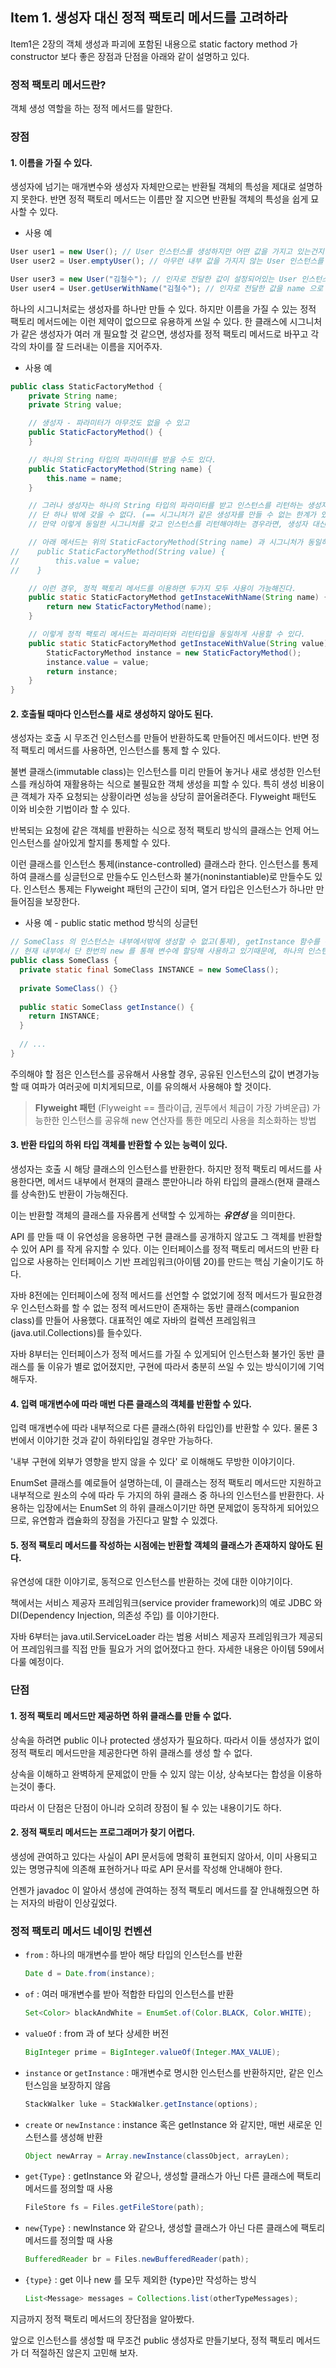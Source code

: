 ## Item 1. 생성자 대신 정적 팩토리 메서드를 고려하라

Item1은 2장의 객체 생성과 파괴에 포함된 내용으로 static factory method 가 constructor 보다 좋은 장점과 단점을 아래와 같이 설명하고 있다.



### 정적 팩토리 메서드란?

객체 생성 역할을 하는 정적 메서드를 말한다.



### 장점

#### 1. 이름을 가질 수 있다.

생성자에 넘기는 매개변수와 생성자 자체만으로는 반환될 객체의 특성을 제대로 설명하지 못한다. 반면 정적 팩토리 메서드는 이름만 잘 지으면 반환될 객체의 특성을 쉽게 묘사할 수 있다.

- 사용 예

```java
User user1 = new User(); // User 인스턴스를 생성하지만 어떤 값을 가지고 있는건지 아닌건지 알 수 없다
User user2 = User.emptyUser(); // 아무런 내부 값을 가지지 않는 User 인스턴스를 리턴할 것이다

User user3 = new User("김철수"); // 인자로 전달한 값이 설정되어있는 User 인스턴스를 생성하지만 인자값이 어느 변수에 설정되는지 알 수 없다
User user4 = User.getUserWithName("김철수"); // 인자로 전달한 값을 name 으로 설정한 User 인스턴스를 리턴할 것이다
```



하나의 시그니처로는 생성자를 하나만 만들 수 있다. 하지만 이름을 가질 수 있는 정적 팩토리 메서드에는 이런 제약이 없으므로 유용하게 쓰일 수 있다.
한 클래스에 시그니처가 같은 생성자가 여러 개 필요할 것 같으면, 생성자를 정적 팩토리 메서드로 바꾸고 각각의 차이를 잘 드러내는 이름을 지어주자.

- 사용 예

```java
public class StaticFactoryMethod {
    private String name;
    private String value;

    // 생성자 - 파라미터가 아무것도 없을 수 있고
    public StaticFactoryMethod() {
    }

    // 하나의 String 타입의 파라미터를 받을 수도 있다.
    public StaticFactoryMethod(String name) {
        this.name = name;
    }

    // 그러나 생성자는 하나의 String 타입의 파라미터를 받고 인스턴스를 리턴하는 생성자를
    // 단 하나 밖에 갖을 수 없다. (== 시그니처가 같은 생성자를 만들 수 없는 한계가 있다)
    // 만약 이렇게 동일한 시그니처를 갖고 인스턴스를 리턴해야하는 경우라면, 생성자 대신 정적 팩토리 메서드를 이용하라

    // 아래 메서드는 위의 StaticFactoryMethod(String name) 과 시그니처가 동일하기 때문에 사용할 수 없다.
//    public StaticFactoryMethod(String value) {
//        this.value = value;
//    }

    // 이런 경우, 정적 팩토리 메서드를 이용하면 두가지 모두 사용이 가능해진다.
    public static StaticFactoryMethod getInstaceWithName(String name) {
        return new StaticFactoryMethod(name);
    }

    // 이렇게 정적 팩토리 메서드는 파라미터와 리턴타입을 동일하게 사용할 수 있다.
    public static StaticFactoryMethod getInstaceWithValue(String value) {
        StaticFactoryMethod instance = new StaticFactoryMethod();
        instance.value = value;
        return instance;
    }
}
```



#### 2. 호출될 때마다 인스턴스를 새로 생성하지 않아도 된다.

생성자는 호출 시 무조건 인스턴스를 만들어 반환하도록 만들어진 메서드이다. 반면 정적 팩토리 메서드를 사용하면, 인스턴스를 통제 할 수 있다.

불변 클래스(immutable class)는 인스턴스를 미리 만들어 놓거나 새로 생성한 인스턴스를 캐싱하여 재활용하는 식으로 불필요한 객체 생성을 피할 수 있다. 특히 생성 비용이 큰 객체가 자주 요청되는 상황이라면 성능을 상당히 끌어올려준다. Flyweight 패턴도 이와 비슷한 기법이라 할 수 있다.

반복되는 요청에 같은 객체를 반환하는 식으로 정적 팩토리 방식의 클래스는 언제 어느 인스턴스를 살아있게 할지를 통제할 수 있다.

이런 클래스를 인스턴스 통제(instance-controlled) 클래스라 한다. 인스턴스를 통제하여 클래스를 싱글턴으로 만들수도 인스턴스화 불가(noninstantiable)로 만들수도 있다. 인스턴스 통제는 Flyweight 패턴의 근간이 되며, 열거 타입은 인스턴스가 하나만 만들어짐을 보장한다.



-  사용 예 - public static method 방식의 싱글턴

```java
// SomeClass 의 인스턴스는 내부에서밖에 생성할 수 없고(통제), getInstance 함수를 통해 외부에 공유되는데,
// 현재 내부에서 단 한번의 new 를 통해 변수에 할당해 사용하고 있기때문에, 하나의 인스턴스만으로 사용하고 있다는걸 알 수 있다.
public class SomeClass {
  private static final SomeClass INSTANCE = new SomeClass();
  
  private SomeClass() {}
  
  public static SomeClass getInstance() {
    return INSTANCE;
  }
  
  // ...
}
```



주의해야 할 점은 인스턴스를 공유해서 사용할 경우, 공유된 인스턴스의 값이 변경가능할 때 여파가 여러곳에 미치게되므로, 이를 유의해서 사용해야 할 것이다.



> **Flyweight 패턴** (Flyweight == 플라이급, 권투에서 체급이 가장 가벼운급)
> 가능한한 인스턴스를 공유해 new 연산자를 통한 메모리 사용을 최소화하는 방법



#### 3. 반환 타입의 하위 타입 객체를 반환할 수 있는 능력이 있다.

생성자는 호출 시 해당 클래스의 인스턴스를 반환한다. 하지만 정적 팩토리 메서드를 사용한다면, 메서드 내부에서 현재의 클래스 뿐만아니라 하위 타입의 클래스(현재 클래스를 상속한)도 반환이 가능해진다.

이는 반환할 객체의 클래스를 자유롭게 선택할 수 있게하는 ***유연성*** 을 의미한다.

API 를 만들 때 이 유연성을 응용하면 구현 클래스를 공개하지 않고도 그 객체를 반환할 수 있어 API 를 작게 유지할 수 있다. 이는 인터페이스를 정적 팩토리 메서드의 반환 타입으로 사용하는 인터페이스 기반 프레임워크(아이템 20)를 만드는 핵심 기술이기도 하다.

자바 8전에는 인터페이스에 정적 메서드를 선언할 수 없었기에 정적 메서드가 필요한경우 인스턴스화를 할 수 없는 정적 메서드만이 존재하는 동반 클래스(companion class)를 만들어 사용했다. 대표적인 예로 자바의 컬렉션 프레임워크(java.util.Collections)를 들수있다.

자바 8부터는 인터페이스가 정적 메서드를 가질 수 있게되어 인스턴스화 불가인 동반 클래스를 둘 이유가 별로 없어졌지만, 구현에 따라서 충분히 쓰일 수 있는 방식이기에 기억해두자.



#### 4. 입력 매개변수에 따라 매번 다른 클래스의 객체를 반환할 수 있다.

입력 매개변수에 따라 내부적으로 다른 클래스(하위 타입인)를 반환할 수 있다. 물론 3번에서 이야기한 것과 같이 하위타입일 경우만 가능하다.

'내부 구현에 외부가 영향을 받지 않을 수 있다' 로 이해해도 무방한 이야기이다.

EnumSet 클래스를 예로들어 설명하는데, 이 클래스는 정적 팩토리 메서드만 지원하고 내부적으로 원소의 수에 따라 두 가지의 하위 클래스 중 하나의 인스턴스를 반환한다. 사용하는 입장에서는 EnumSet 의 하위 클래스이기만 하면 문제없이 동작하게 되어있으므로, 유연함과 캡슐화의 장점을 가진다고 말할 수 있겠다.



#### 5. 정적 팩토리 메서드를 작성하는 시점에는 반환할 객체의 클래스가 존재하지 않아도 된다.

유연성에 대한 이야기로, 동적으로 인스턴스를 반환하는 것에 대한 이야기이다.

책에서는 서비스 제공자 프레임워크(service provider framework)의 예로 JDBC 와 DI(Dependency Injection, 의존성 주입) 를 이야기한다.

자바 6부터는 java.util.ServiceLoader 라는 범용 서비스 제공자 프레임워크가 제공되어 프레임워크를 직접 만들 필요가 거의 없어졌다고 한다. 자세한 내용은 아이템 59에서 다룰 예정이다.



### 단점

#### 1. 정적 팩토리 메서드만 제공하면 하위 클래스를 만들 수 없다.

상속을 하려면 public 이나 protected 생성자가 필요하다. 따라서 이들 생성자가 없이 정적 팩토리 메서드만을 제공한다면 하위 클래스를 생성 할 수 없다.

상속을 이해하고 완벽하게 문제없이 만들 수 있지 않는 이상, 상속보다는 합성을 이용하는것이 좋다.

따라서 이 단점은 단점이 아니라 오히려 장점이 될 수 있는 내용이기도 하다.



#### 2. 정적 팩토리 메서드는 프로그래머가 찾기 어렵다.

생성에 관여하고 있다는 사실이 API 문서등에 명확히 표현되지 않아서, 이미 사용되고 있는 명명규칙에 의존해 표현하거나 따로 API 문서를 작성해 안내해야 한다.

언젠가 javadoc 이 알아서 생성에 관여하는 정적 팩토리 메서드를 잘 안내해줬으면 하는 저자의 바람이 인상깊었다.





### 정적 팩토리 메서드 네이밍 컨벤션

- `from` : 하나의 매개변수를 받아 해당 타입의 인스턴스를 반환

  ```java
  Date d = Date.from(instance);
  ```

  

- `of` : 여러 매개변수를 받아 적합한 타입의 인스턴스를 반환

  ```java
  Set<Color> blackAndWhite = EnumSet.of(Color.BLACK, Color.WHITE);
  ```

  

- `valueOf` : from 과 of 보다 상세한 버전

  ```java
  BigInteger prime = BigInteger.valueOf(Integer.MAX_VALUE);
  ```

  

- `instance` or `getInstance` : 매개변수로 명시한 인스턴스를 반환하지만, 같은 인스턴스임을 보장하지 않음

  ```java
  StackWalker luke = StackWalker.getInstance(options);
  ```

  

- `create` or `newInstance` : instance 혹은 getInstance 와 같지만, 매번 새로운 인스턴스를 생성해 반환

  ```java
  Object newArray = Array.newInstance(classObject, arrayLen);
  ```

  

- `get{Type}` : getInstance 와 같으나, 생성할 클래스가 아닌 다른 클래스에 팩토리 메서드를 정의할 때 사용

  ```java
  FileStore fs = Files.getFileStore(path);
  ```

  

- `new{Type}` : newInstance 와 같으나, 생성할 클래스가 아닌 다른 클래스에 팩토리 메서드를 정의할 때 사용

  ```java
  BufferedReader br = Files.newBufferedReader(path);
  ```

  

- `{type}` : get 이나 new 를 모두 제외한 {type}만 작성하는 방식

  ```java
  List<Message> messages = Collections.list(otherTypeMessages);
  ```

  



지금까지 정적 팩토리 메서드의 장단점을 알아봤다.

앞으로 인스턴스를 생성할 때 무조건 public 생성자로 만들기보다, 정적 팩토리 메서드가 더 적절하진 않은지 고민해 보자.